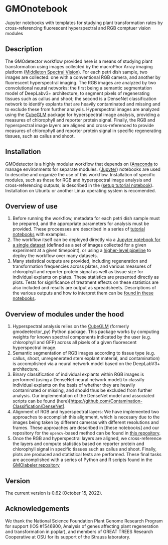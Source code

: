 # GMOnotebook
Jupyter notebooks with templates for studying plant transformation rates by cross-referencing fluorescent hyperspectral and RGB comptuer vision modules

## Description
The GMOdetector workflow provided here is a means of studying plant transformation using images collected by the macroPhor Array imaging platform ([Middleton Spectral Vision](https://www.middletonspectral.com/product/macrophor-array/)). For each petri dish sample, two images are collected: one with a conventional RGB camera, and another by fluorescent hyperspectral imaging. The RGB images are analyzed by two convolutional neural networks: the first being a semantic segmentation model of DeepLabv3+ architecture, to segment pixels of regenerating tissues such as callus and shoot; the second is a DenseNet classification network to identify explants that are heavily contaminated and missing and to exclude these from further analysis. Hyperspectral images are analyzed using the [CubeGLM](https://github.com/naglemi/gmodetector_py) package for hyperspectral image analysis, providing a measures of chlorophyll and reporter protein signal. Finally, the RGB and hyperspectral image layers are aligned and cross-referenced to provide measures of chlorophyll and reporter protein signal in specific regenerating tissues, such as callus and shoot.

## Installation
GMOdetector is a highly modular workflow that depends on ([Anaconda](https://docs.anaconda.com/anaconda/install/index.html) to manage environments for separate modules. ([Jupyter](https://jupyter.org/install)) notebooks are used to describe and organize the use of this workflow. Installation of specific modules, such as those for RGB and hyperspectral image analysis and cross-referencing outputs, is described in the ([setup tutorial notebook](https://github.com/naglemi/GMOnotebook/blob/master/Installation_tutorial.ipynb)). Installation on Ubuntu or another Linux operating system is recomended.

## Overview of use
1. Before running the workflow, metadata for each petri dish sample must be prepared, and the appropriate parameters for analysis must be provided. These proceesses are described in a series of [tutorial notebooks](https://github.com/naglemi/GMOnotebook/tree/master/1_Decide_parameters) with examples.
2. The workflow itself can be deployed directly via a [Jupyter notebook for a single dataset](https://github.com/naglemi/GMOnotebook/blob/master/2a_Deploy_workflow/GMOdetector_template_v0.62.ipynb) (defined as a set of images collected for a given experiment at a given timepoint), or using a [higher-level pipeline](https://github.com/naglemi/GMOnotebook/tree/master/2b_Deploy_workflow_on_batch) to deploy the workflow over many datasets.
3. Many statistical outputs are provided, including regeneration and transformation frequencies across plates, and various measures of chlorophyll and reporter protein signal as well as tissue size for individual explants on plates. These statistics are presented directly as plots. Tests for significance of treatment effects on these statistics are also included and results are output as spreadsheets. Descriptions of the various outputs and how to interpret them can be [found in these notebooks](https://github.com/naglemi/GMOnotebook/tree/master/3_Interpret_outputs).

## Overview of modules under the hood
1. Hyperspectral analysis relies on the [CubeGLM](https://github.com/naglemi/gmodetector_py) (formerly gmodeetector_py) Python package. This package works by computing weights for known spectral components indicated by the user (e.g. chlorophyll and GFP) across all pixels of a given fluorescent hyperspectral image.
2. Semantic segmentation of RGB images according to tissue type (e.g. callus, shoot, unregenerated stem explant material, and contamination) is accomplished via a neural network model based on the DeepLabV3+ architecture.
3. Binary classification of individual explants within RGB images is performed (using a DenseNet neural network model) to classify individual explants on the basis of whether they are heavily contaminated or missing, and should thus be excluded from further analysis. Our implementation of the DenseNet model and associated scripts can be found (here)[https://github.com/Contamination-Classification/DenseNet].
4. Alignment of RGB and hyperspectral layers: We have implemented two approaches to accomplish this alignment, which is necesary due to the images being taken by different cameras with different resolutions and frames. These approaches are described in [these notebooks] and our repository for the `opencv`-based method can be found in [this repository](https://github.com/NSF-Image-alignment/ImageAlignment).
5. Once the RGB and hyperspectral layers are aligned, we cross-reference the layers and compute statistics based on reporter protein and chlorophyll signal in specific tissues such as callus and shoot. Finally, plots are produced and statistical tests are performed. These final tasks are accomplished with a series of Python and R scripts found in the [GMOlabeler repository](https://github.com/naglemi/GMOlabeler)

## Version
The current version is 0.62 (October 15, 2022).

## Acknowledgements
We thank the National Science Foundation Plant Genome Research Program for support (IOS #1546900, Analysis of genes affecting plant regeneration and transformation in poplar), and members of GREAT TREES Research Cooperative at OSU for its support of the Strauss laboratory.
